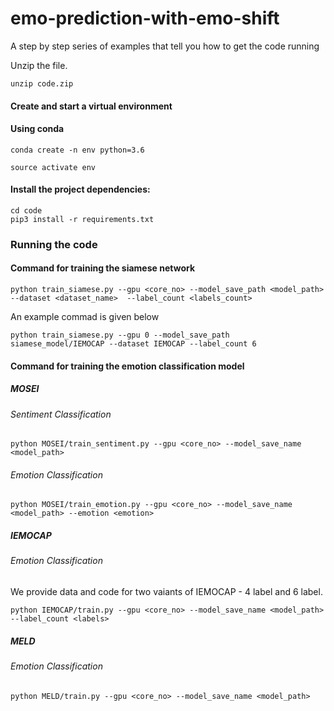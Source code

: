 # emo-prediction-with-emo-shift
A step by step series of examples that tell you how to get the code running

Unzip the file. 

```
unzip code.zip
```
#### Create and start a virtual environment
#### Using conda
```
conda create -n env python=3.6

source activate env
```
#### Install the project dependencies:
```
cd code
pip3 install -r requirements.txt
```

### Running the code

#### Command for training the siamese network
```
python train_siamese.py --gpu <core_no> --model_save_path <model_path> --dataset <dataset_name>  --label_count <labels_count> 
```
An example commad is given below
```
python train_siamese.py --gpu 0 --model_save_path siamese_model/IEMOCAP --dataset IEMOCAP --label_count 6 

```
#### Command for training the emotion classification model
##### MOSEI
###### Sentiment Classification
```
python MOSEI/train_sentiment.py --gpu <core_no> --model_save_name <model_path> 
```
###### Emotion Classification 
```
python MOSEI/train_emotion.py --gpu <core_no> --model_save_name <model_path> --emotion <emotion>
```

##### IEMOCAP
###### Emotion Classification
We provide data and code for two vaiants of IEMOCAP - 4 label and 6 label. 
```
python IEMOCAP/train.py --gpu <core_no> --model_save_name <model_path> --label_count <labels> 
```

##### MELD
###### Emotion Classification 
```
python MELD/train.py --gpu <core_no> --model_save_name <model_path>
```